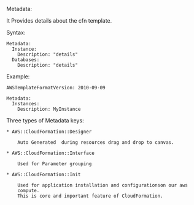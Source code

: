 Metadata:

It Provides details about the cfn template.

Syntax:

	Metadata:
	  Instance:
	    Description: "details"
	  Databases:
	    Description: "details"

Example:

	AWSTemplateFormatVersion: 2010-09-09

	Metadata:
	  Instances:
	    Description: MyInstance

Three types of Metadata keys:

	* AWS::CloudFormation::Designer
	
		Auto Generated 	during resources drag and drop to canvas.

	* AWS::CloudFormation::Interface

		Used for Parameter grouping

	* AWS::CloudFormation::Init

		Used for application installation and configurationson our aws
		compute.
		This is core and important feature of CloudFormation.
	

